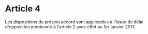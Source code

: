 # Article 4

  
Les dispositions du présent accord sont applicables à l'issue du délai d'opposition mentionné à l'article 2 avec effet au 1er janvier 2013.

